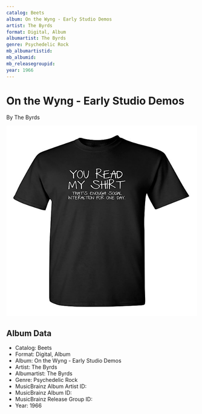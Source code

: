 ```yaml
---
catalog: Beets
album: On the Wyng - Early Studio Demos
artist: The Byrds
format: Digital, Album
albumartist: The Byrds
genre: Psychedelic Rock
mb_albumartistid: 
mb_albumid: 
mb_releasegroupid: 
year: 1966
---
```


# On the Wyng - Early Studio Demos

By The Byrds

![](../../assets/beetscovers/The_Byrds-On_the_Wyng_-_Early_Studio_Demos.jpg)

## Album Data

- Catalog: Beets
- Format: Digital, Album
- Album: On the Wyng - Early Studio Demos
- Artist: The Byrds
- Albumartist: The Byrds
- Genre: Psychedelic Rock
- MusicBrainz Album Artist ID: 
- MusicBrainz Album ID: 
- MusicBrainz Release Group ID: 
- Year: 1966


